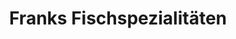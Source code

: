 ---
title: "Franks Fischspezialitäten"
url: /naumburg-saale/franks-fischspezialitaeten/
shop: Fisch
---